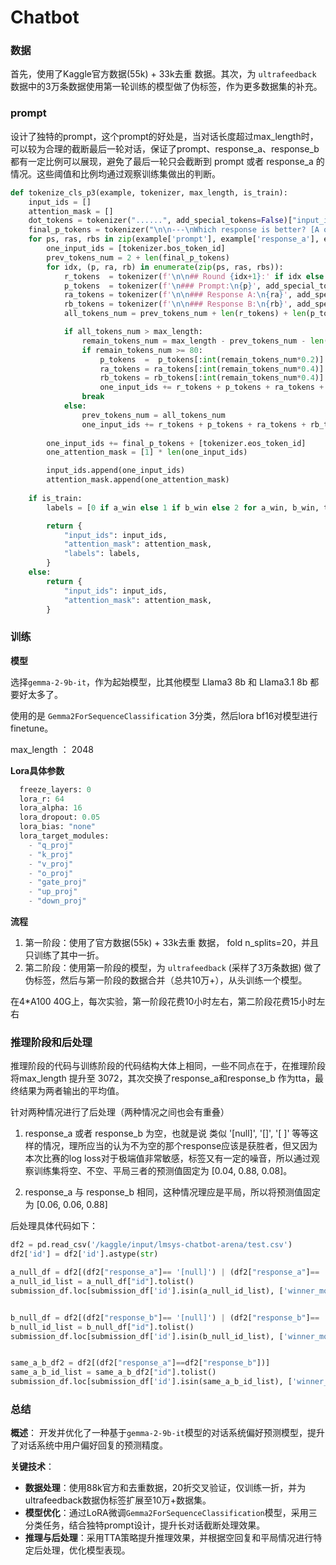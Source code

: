 # Chatbot



### 数据

首先，使用了Kaggle官方数据(55k) + 33k去重 数据。其次，为 `ultrafeedback` 数据中的3万条数据使用第一轮训练的模型做了伪标签，作为更多数据集的补充。



### prompt

设计了独特的prompt，这个prompt的好处是，当对话长度超过max_length时，可以较为合理的截断最后一轮对话，保证了prompt、response_a、response_b 都有一定比例可以展现，避免了最后一轮只会截断到 prompt 或者 response_a 的情况。这些阈值和比例均通过观察训练集做出的判断。

```python
def tokenize_cls_p3(example, tokenizer, max_length, is_train):
    input_ids = []
    attention_mask = []
    dot_tokens = tokenizer("......", add_special_tokens=False)["input_ids"]
    final_p_tokens = tokenizer("\n\n---\nWhich response is better? [A or B or tie]\nAnswer: ", add_special_tokens=False)["input_ids"]
    for ps, ras, rbs in zip(example['prompt'], example['response_a'], example['response_b']):
        one_input_ids = [tokenizer.bos_token_id]
        prev_tokens_num = 2 + len(final_p_tokens)
        for idx, (p, ra, rb) in enumerate(zip(ps, ras, rbs)):
            r_tokens  = tokenizer(f'\n\n## Round {idx+1}:' if idx else f'## Round {idx+1}:', add_special_tokens=False)["input_ids"]
            p_tokens  = tokenizer(f'\n### Prompt:\n{p}', add_special_tokens=False)["input_ids"]
            ra_tokens = tokenizer(f'\n\n### Response A:\n{ra}', add_special_tokens=False)["input_ids"]
            rb_tokens = tokenizer(f'\n\n### Response B:\n{rb}', add_special_tokens=False)["input_ids"]
            all_tokens_num = prev_tokens_num + len(r_tokens) + len(p_tokens) + len(ra_tokens) + len(rb_tokens)

            if all_tokens_num > max_length:
                remain_tokens_num = max_length - prev_tokens_num - len(r_tokens) - 3*len(dot_tokens) 
                if remain_tokens_num >= 80:
                    p_tokens  =  p_tokens[:int(remain_tokens_num*0.2)] + dot_tokens if len( p_tokens) > int(remain_tokens_num*0.2) else  p_tokens
                    ra_tokens = ra_tokens[:int(remain_tokens_num*0.4)] + dot_tokens if len(ra_tokens) > int(remain_tokens_num*0.4) else ra_tokens
                    rb_tokens = rb_tokens[:int(remain_tokens_num*0.4)] + dot_tokens if len(rb_tokens) > int(remain_tokens_num*0.4) else rb_tokens
                    one_input_ids += r_tokens + p_tokens + ra_tokens + rb_tokens
                break
            else:
                prev_tokens_num = all_tokens_num
                one_input_ids += r_tokens + p_tokens + ra_tokens + rb_tokens
        
        one_input_ids += final_p_tokens + [tokenizer.eos_token_id]
        one_attention_mask = [1] * len(one_input_ids)

        input_ids.append(one_input_ids)
        attention_mask.append(one_attention_mask)
    
    if is_train:
        labels = [0 if a_win else 1 if b_win else 2 for a_win, b_win, tie in zip(example['winner_model_a'], example['winner_model_b'], example['winner_tie'])]

        return {
            "input_ids": input_ids,
            "attention_mask": attention_mask,
            "labels": labels,
        }
    else:
        return {
            "input_ids": input_ids,
            "attention_mask": attention_mask,
        }
```



### 训练

**模型** 

选择`gemma-2-9b-it`，作为起始模型，比其他模型 Llama3 8b 和 Llama3.1 8b 都要好太多了。

使用的是 `Gemma2ForSequenceClassification` 3分类，然后lora bf16对模型进行finetune。

max_length ： 2048

**Lora具体参数**

```python
  freeze_layers: 0
  lora_r: 64
  lora_alpha: 16
  lora_dropout: 0.05
  lora_bias: "none"
  lora_target_modules:
    - "q_proj"
    - "k_proj"
    - "v_proj"
    - "o_proj"
    - "gate_proj"
    - "up_proj"
    - "down_proj"
```

**流程**

1. 第一阶段：使用了官方数据(55k) + 33k去重 数据， fold n_splits=20，并且只训练了其中一折。
2. 第二阶段：使用第一阶段的模型，为 `ultrafeedback` (采样了3万条数据) 做了伪标签，然后与第一阶段的数据合并（总共10万+），从头训练一个模型。

在4*A100 40G上，每次实验，第一阶段花费10小时左右，第二阶段花费15小时左右





### 推理阶段和后处理

推理阶段的代码与训练阶段的代码结构大体上相同，一些不同点在于，在推理阶段将max_length 提升至 3072，其次交换了response_a和response_b 作为tta，最终结果为两者输出的平均值。

针对两种情况进行了后处理（两种情况之间也会有重叠）

1. response_a 或者 response_b 为空，也就是说 类似 '[null]', '[]', '[ ]' 等等这样的情况，理所应当的认为不为空的那个response应该是获胜者，但又因为本次比赛的log loss对于极端值非常敏感，标签又有一定的噪音，所以通过观察训练集将空、不空、平局三者的预测值固定为 [0.04, 0.88, 0.08]。

2. response_a 与 response_b 相同，这种情况理应是平局，所以将预测值固定为 [0.06, 0.06, 0.88]

后处理具体代码如下：

```python
df2 = pd.read_csv('/kaggle/input/lmsys-chatbot-arena/test.csv')
df2['id'] = df2['id'].astype(str)

a_null_df = df2[(df2["response_a"]== '[null]') | (df2["response_a"]== '[]') | (df2["response_a"]== '[ ]') | (df2["response_a"]== '[  ]') | (df2["response_a"]== '[""]') | (df2["response_a"]== '["",""]')]
a_null_id_list = a_null_df["id"].tolist()
submission_df.loc[submission_df['id'].isin(a_null_id_list), ['winner_model_a', 'winner_model_b', 'winner_tie']] = [0.04, 0.88, 0.08]


b_null_df = df2[(df2["response_b"]== '[null]') | (df2["response_b"]== '[]') | (df2["response_b"]== '[ ]') | (df2["response_b"]== '[  ]') | (df2["response_b"]== '[""]') | (df2["response_b"]== '["",""]')]
b_null_id_list = b_null_df["id"].tolist()
submission_df.loc[submission_df['id'].isin(b_null_id_list), ['winner_model_a', 'winner_model_b', 'winner_tie']] = [0.88, 0.04, 0.08]


same_a_b_df2 = df2[(df2["response_a"]==df2["response_b"])]
same_a_b_id_list = same_a_b_df2["id"].tolist()
submission_df.loc[submission_df['id'].isin(same_a_b_id_list), ['winner_model_a', 'winner_model_b', 'winner_tie']] = [0.06, 0.06, 0.88]
```



### 总结

**概述**： 开发并优化了一种基于`gemma-2-9b-it`模型的对话系统偏好预测模型，提升了对话系统中用户偏好回复的预测精度。

**关键技术**：

- **数据处理**：使用88k官方和去重数据，20折交叉验证，仅训练一折，并为ultrafeedback数据伪标签扩展至10万+数据集。
- **模型优化**：通过LoRA微调`Gemma2ForSequenceClassification`模型，采用三分类任务，结合独特prompt设计，提升长对话截断处理效果。
- **推理与后处理**：采用TTA策略提升推理效果，并根据空回复和平局情况进行特定后处理，优化模型表现。

